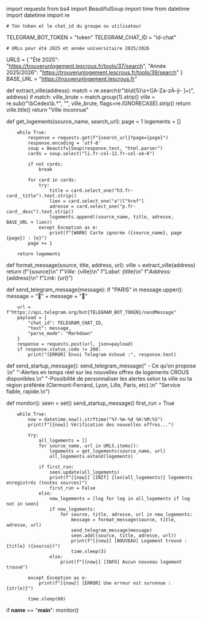 import requests
from bs4 import BeautifulSoup
import time
from datetime import datetime
import re

    # Ton token et le chat_id du groupe ou utilisateur
TELEGRAM_BOT_TOKEN = "token"
TELEGRAM_CHAT_ID = "id-chat"

    # URLs pour été 2025 et année universitaire 2025/2026
URLS = {
        "Été 2025": "https://trouverunlogement.lescrous.fr/tools/37/search",
        "Année 2025/2026": "https://trouverunlogement.lescrous.fr/tools/39/search"
    }
BASE_URL = "https://trouverunlogement.lescrous.fr"

def extract_ville(address):
        match = re.search(r"\b\d{5}\s+([A-Za-zÀ-ÿ\- ]+)", address)
        if match:
            ville_brute = match.group(1).strip()
            ville = re.sub(r"\bCedex\b.*", "", ville_brute, flags=re.IGNORECASE).strip()
            return ville.title()
        return "Ville inconnue"

def get_logements(source_name, search_url):
        page = 1
        logements = []

        while True:
            response = requests.get(f"{search_url}?page={page}")
            response.encoding = 'utf-8'
            soup = BeautifulSoup(response.text, "html.parser")
            cards = soup.select("li.fr-col-12.fr-col-sm-6")

            if not cards:
                break

            for card in cards:
                try:
                    title = card.select_one("h3.fr-card__title").text.strip()
                    lien = card.select_one("a")["href"]
                    adresse = card.select_one("p.fr-card__desc").text.strip()
                    logements.append((source_name, title, adresse, BASE_URL + lien))
                except Exception as e:
                    print(f"[WARN] Carte ignorée ({source_name}, page {page}) : {e}")
            page += 1

        return logements

def format_message(source, title, address, url):
        ville = extract_ville(address)
        return (f"{source}\n"
                f"*Ville:* {ville}\n"
                f"*Label:* {title}\n"
                f"*Address:* {address}\n"
                f"*Link:* {url}")

def send_telegram_message(message):
        if "PARIS" in message.upper():
            message = "🔴" + message + "🔴"

        url = f"https://api.telegram.org/bot{TELEGRAM_BOT_TOKEN}/sendMessage"
        payload = {
            "chat_id": TELEGRAM_CHAT_ID,
            "text": message,
            "parse_mode": "Markdown"
        }
        response = requests.post(url, json=payload)
        if response.status_code != 200:
            print("[ERROR] Envoi Telegram échoué :", response.text)

def send_startup_message():
        send_telegram_message(" - Ce qu’on propose :\n"
"-Alertes en temps réel sur les nouvelles offres de logements CROUS disponibles.\n"
"-Possibilité de personnaliser les alertes selon ta ville ou ta région préférée (Clermont-Ferrand, Lyon, Lille, Paris, etc).\n"
 "Service fiable, rapide.\n")

def monitor():
        seen = set()
        send_startup_message()
        first_run = True

        while True:
            now = datetime.now().strftime("%Y-%m-%d %H:%M:%S")
            print(f"[{now}] Vérification des nouvelles offres...")

            try:
                all_logements = []
                for source_name, url in URLS.items():
                    logements = get_logements(source_name, url)
                    all_logements.extend(logements)

                if first_run:
                    seen.update(all_logements)
                    print(f"[{now}] [INIT] {len(all_logements)} logements enregistrés (toutes sources)")
                    first_run = False
                else:
                    new_logements = [log for log in all_logements if log not in seen]
                    if new_logements:
                        for source, title, adresse, url in new_logements:
                            message = format_message(source, title, adresse, url)
                            send_telegram_message(message)
                            seen.add((source, title, adresse, url))
                            print(f"[{now}] [NOUVEAU] Logement trouvé : {title} ({source})")
                            time.sleep(3)
                    else:
                        print(f"[{now}] [INFO] Aucun nouveau logement trouvé")

            except Exception as e:
                print(f"[{now}] [ERROR] Une erreur est survenue : {str(e)}")

            time.sleep(60)

if __name__ == "__main__":
        monitor()
